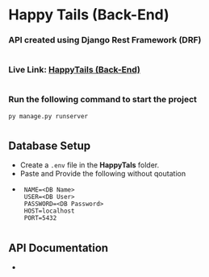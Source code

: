 # Happy Tails (Back-End)

### API created using Django Rest Framework (DRF)

#

### Live Link: [HappyTails (Back-End)]()

#

### Run the following command to start the project

`py manage.py runserver `

#

## Database Setup

- Create a `.env` file in the **HappyTals** folder.
- Paste and Provide the following without qoutation
- ```shell
   NAME=<DB Name>
   USER=<DB User>
   PASSWORD=<DB Password>
   HOST=localhost
   PORT=5432
  ```

#

## API Documentation

-
